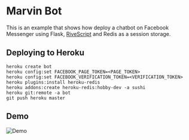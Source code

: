 # Marvin Bot

This is an example that shows how deploy a chatbot on Facebook Messenger using Flask,
[RiveScript](https://www.rivescript.com/docs/tutorial) and Redis as a session storage.

## Deploying to Heroku

```
heroku create bot
heroku config:set FACEBOOK_PAGE_TOKEN=<PAGE_TOKEN>
heroku config:set FACEBOOK_VERIFICATION_TOKEN=<VERIFICATION_TOKEN>
heroku plugins:install heroku-redis
heroku addons:create heroku-redis:hobby-dev -a sushi
heroku git:remote -a bot
git push heroku master
```

## Demo

![Demo](https://github.com/magrathealabs/marvin-bot/blob/master/docs/images/demo.gif "Demo")

